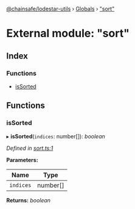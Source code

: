 [@chainsafe/lodestar-utils](../README.md) › [Globals](../globals.md) › ["sort"](_sort_.md)

# External module: "sort"

## Index

### Functions

* [isSorted](_sort_.md#issorted)

## Functions

###  isSorted

▸ **isSorted**(`indices`: number[]): *boolean*

*Defined in [sort.ts:1](https://github.com/ChainSafe/lodestar/blob/0e426d2/packages/lodestar-utils/src/sort.ts#L1)*

**Parameters:**

Name | Type |
------ | ------ |
`indices` | number[] |

**Returns:** *boolean*
